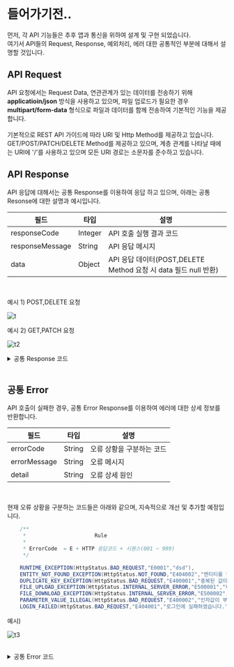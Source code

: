 # 들어가기전..

먼저, 각 API 기능들은 추후 앱과 통신을 위하여 설계 및 구현 되었습니다.<br>
여기서 API들의 Request, Response, 예외처리, 에러  대한 공통적인 부분에 대해서 설명할 것입니다.<br>

## API Request
API 요청에서는 Request Data, 연관관계가 있는 데이터를 전송하기 위해 **applicatioin/json** 방식을 사용하고 있으며, 파일 업로드가 필요한 경우 **multipart/form-data** 형식으로 파일과 데이터를 함께 전송하여 기본적인 기능을 제공합니다.<br><br>
기본적으로 REST API 가이드에 따라 URI 및 Http Method를 제공하고 있습니다. GET/POST/PATCH/DELETE Method를 제공하고 있으며,
계층 관계를 나타날 때에는 URI에 '/'를 사용하고 있으며 모든 URI 경로는 소문자를 준수하고 있습니다.


## API Response
API 응답에 대해서는 공통 Response를 이용하여 응답 하고 있으며, 아래는 공통 Resonse에 대한 설명과 예시입니다.

|필드|타입|설명|
|------|---|---|
|responseCode|Integer|API 호출 실행 결과 코드|
|responseMessage|String|API 응답 메시지|
|data|Object|API 응답 데이터(POST,DELETE Method 요청 시 data 필드 null 반환)|

<br>

예시 1) POST,DELETE 요청

![t](https://user-images.githubusercontent.com/41244406/164991685-3eff8243-1fb9-44e9-b091-26f9cd4bdc39.PNG)


예시 2) GET,PATCH 요청

![t2](https://user-images.githubusercontent.com/41244406/164991804-1366b52d-c624-4830-9a4f-5964c9d334b3.PNG)


<details>
  <summary>공통 Response 코드</summary>
  
~~~java
package health.real_pt.common.response;

import lombok.Builder;
import lombok.Data;

/**
 * 공통 Response DTO
 * @param <T>
 */
@Data
public class CommonResEntity<T> {

    private int responseCode;             //응답 코드
    private String responseMessage;     //응답 메시지
    private T data;                     //응답 data

    public CommonResEntity(final int statusCode, final String responseMessage) {
        this.statusCode = statusCode;
        this.responseMessage = responseMessage;
        this.data = null;
    }


    public static<T> CommonResEntity<T> createResponse(final int statusCode, final String responseMsg){
        return createResponse(statusCode,responseMsg,null);
    }


    @Builder
    public CommonResEntity(final int statusCode, final String responseMessage, final T data) {
        this.statusCode = statusCode;
        this.responseMessage = responseMessage;
        this.data = data;
    }

    public static<T> CommonResEntity<T> createResponse(final int statusCode, final String responseMsg, final T data){
        return CommonResEntity.<T>builder()
                .statusCode(statusCode)
                .responseMessage(responseMsg)
                .data(data)
                .build();
    }

}
~~~
</details>
<br>
  
  
## 공통 Error
 API 호출이 실패한 경우, 공통 Error Response를 이용하여 에러에 대한 상세 정보를 반환합니다.
  
  
|필드|타입|설명|
|------|---|---|
|errorCode|String|오류 상황을 구분하는 코드|
|errorMessage|String|오류 메시지|
|detail|String|오류 상세 원인|

<br>

현재 오류 상황을 구분하는 코드들은 아래와 같으며, 지속적으로 개선 및 추가할 예정입니다.<br>
~~~ java
    /**
     *                      Rule
     *
     * ErrorCode  = E + HTTP 응답코드 + 시퀀스(001 ~ 999)
     */

    RUNTIME_EXCEPTION(HttpStatus.BAD_REQUEST,"E0001","dsd"),
    ENTITY_NOT_FOUND_EXCEPTION(HttpStatus.NOT_FOUND,"E404002","엔티티를 찾을 수 없습니다."),
    DUPLICATE_KEY_EXCEPTION(HttpStatus.BAD_REQUEST,"E400001","중복된 값이 존재합니다."),
    FILE_UPLOAD_EXCEPTION(HttpStatus.INTERNAL_SERVER_ERROR,"E500001","파일 업로드에 실패하였습니다"),
    FILE_DOWNLOAD_EXCEPTION(HttpStatus.INTERNAL_SERVER_ERROR,"E500002","파일 다운로드에 실패하였습니다"),
    PARAMETER_VALUE_ILLEGAL(HttpStatus.BAD_REQUEST,"E400002","인자값이 부적절합니다."),
    LOGIN_FAILED(HttpStatus.BAD_REQUEST,"E404001","로그인에 실패하였습니다.")
~~~
  

예시)

![t3](https://user-images.githubusercontent.com/41244406/164992274-944b0c7e-8a16-4a17-a2a7-33b0570039a0.PNG)

<br>
<details>
  <summary>공통 Error 코드</summary>
  
~~~java
package health.real_pt.exception.exception_handler;

import lombok.Builder;
import lombok.Getter;
import lombok.ToString;


/**
 * 공통 에러 응답을 위한 엔티티(통일성 유지)
 *
 */
@Getter
@ToString
public class ErrorResponse {

    private String errorCode;     //에러 코드
    private String errorMessage;       //에러 메시지
    private String detail;        //상세 오류

    @Builder
    public ErrorResponse(String errorCode, String errorMessage, String detail) {
        this.errorCode = errorCode;
        this.errorMessage = errorMessage;
        this.detail = detail;
    }
}

~~~
</details>
  

